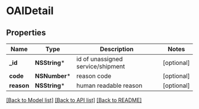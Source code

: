 # OAIDetail

## Properties
Name | Type | Description | Notes
------------ | ------------- | ------------- | -------------
**_id** | **NSString*** | id of unassigned service/shipment | [optional] 
**code** | **NSNumber*** | reason code | [optional] 
**reason** | **NSString*** | human readable reason | [optional] 

[[Back to Model list]](../README.md#documentation-for-models) [[Back to API list]](../README.md#documentation-for-api-endpoints) [[Back to README]](../README.md)


